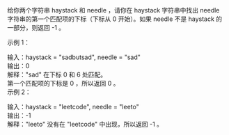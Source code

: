给你两个字符串 haystack 和 needle ，请你在 haystack 字符串中找出 needle 字符串的第一个匹配项的下标（下标从 0 开始）。如果 needle 不是 haystack 的一部分，则返回  -1 。



示例 1：  

输入：haystack = "sadbutsad", needle = "sad"  
输出：0  
解释："sad" 在下标 0 和 6 处匹配。  
第一个匹配项的下标是 0 ，所以返回 0 。  
示例 2：  

输入：haystack = "leetcode", needle = "leeto"  
输出：-1  
解释："leeto" 没有在 "leetcode" 中出现，所以返回 -1 。  
 